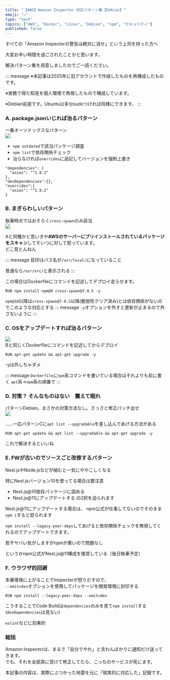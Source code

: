 ```yaml
---
title: "【AWS】Amazon Inspector 対応パターン集【Debian】"
emoji: "⚠️"
type: "tech"
topics: ["AWS", "Docker", "Linux", "Debian", "npm", "セキュリティ"]
published: false
---
```


すべての「Amazon Inspectorの警告は絶対に消せ」という上司を持った方へ

大変お辛い時間を過ごされたことかと思います。

解決パターン集を用意しましたのでご一読ください。

::: message
※本記事は2025年に旧アカウントで作成したものを再構成したものです。

※実務で得た知見を個人環境で再現したもので構成しています。

※Debian前提です。Ubuntuは多分sudoつければ同様にできます。
:::

### A. package.jsonいじれば治るパターン

一番オーソドックスなパターン<br>
![](https://storage.googleapis.com/zenn-user-upload/30d537ea8e95-20250715.png)
- ```npm outdated```で該当パッケージ調査
- ```npm list```で依存関係チェック
- 治らなければ```overrides```に追記してバージョンを強制上書き

``` json: package.json
"dependencies": {
  "axios": "^1.8.2"
},
"devDependencies":{},
"overrides":{
  "axios": "^1.8.2"
}
```

### B. まぎらわしいパターン

執筆時点ではおそらく```cross-spawn```のみ該当<br>
![](https://storage.googleapis.com/zenn-user-upload/4072e373672e-20250715.png)

Aと同種かと思いきや**AWSのサーバーにプリインストールされているパッケージをスキャン**してそいつに対して怒っています。<br>
どこ見とんねん

::: message
目印はパス名が```/usr/local/```になっていること

普通なら```/usr/src/```と表示される
:::

この場合はDockerfileにコマンドを記述してデプロイ走らせます。
``` bash: Dockerfile
RUN npm install npm@9 cross-spawn@7.0.5 -y
```
```npm@10```以降は```cross-spawn@7.0.5```以降(脆弱性クリア済み)とは依存関係がないのでこのような対応とする
::: message
```-y```オプションを外すと更新が止まるので外さないように
:::

### C. OSをアップデートすれば治るパターン
![](https://storage.googleapis.com/zenn-user-upload/2edd19b09cb9-20250715.png)<br>
Bと同じくDockerfileにコマンドを記述してからデプロイ

``` bash: Dockerfile
RUN apt-get update && apt-get upgrade -y
```
-yは外しちゃダメ

::: message
```Dockerfile```に```npm```系コマンドを書いている場合はそれよりも前に書く
```apt```系→```npm```系の順番で
:::

### D. 対策？ そんなものはない　震えて眠れ
  パターンDebian。まさかの対策方法なし。さっさと修正パッチ出せ<br>
![](https://storage.googleapis.com/zenn-user-upload/a28eb84d194c-20250715.png)

   ......一応パターンCに```apt list --upgradable```を差し込んであげる方法がある

   ``` bash: Dockerfile
   RUN apt-get update && apt list --upgradable && apt-get upgrade -y
   ```

   これで解決するといいね

### E. FWが古いのでソースごと改修するパターン
  Nest.jsやNode.jsなどが絡むと一気にややこしくなる

  特にNest.jsバージョン10を使ってる場合は要注意<br>
  - Nest.js@10依存パッケージに固める
  - Nest.js@11にアップデートする
  の2択を迫られます

  Nest.js@11にアップデートする場合は、
  npm公式が仕事してないのでそのまま```npm i```すると怒られます

  ```npm install --legacy-peer-deps```してあげると依存関係チェックを無視してくれるのでアップデートできます。

  若干ヤバい気がしますがnpmが悪いので問題なし
  
  というかnpm公式がNest.js@11構成を推奨している（後日執筆予定）

### F. ウラワザ的回避
  本番環境に上がることでInspectorが怒りだすので、<br>
  ```--omit=dev```オプションを使用してパッケージを開発環境に封印する

  ``` bash: Dockerfile
  RUN npm install --legacy-peer-deps --omit=dev
  ```

  こうすることでCode Buildは```dependencies```のみを見て```npm install```する (```devDependencies```は見ない)

  ```eslint```などに効果的

### 総括
Amazon Inspectorは、まるで「自分でやれ」と言わんばかりに通知だけ送ってきます。<br>
でも、それを全部真に受けて修正してたら、こっちのサービスが死にます。

本記事の内容は、実際にぶつかった地雷を元に「現実的に対応した」記録です。
